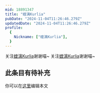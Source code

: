 ```yaml
---
mid: 18891347
title: "蝰漓Kurlia"
pubDate: "2024-11-04T11:26:46.279Z"
updatedDate: "2024-11-04T11:26:46.279Z"
profile:
  {
    Nickname: ["蝰漓Kurlia"],
  }
---
```


关注[蝰漓Kurlia](https://space.bilibili.com/18891347)谢谢喵~ 关注[蝰漓Kurlia](https://space.bilibili.com/18891347)谢谢喵~

## 此条目有待补充
你可以在[这里](https://github.com/Yuhanawa/VTuber.ICU-Content/edit/master/v/蝰漓Kurlia/index.md)编辑本文
